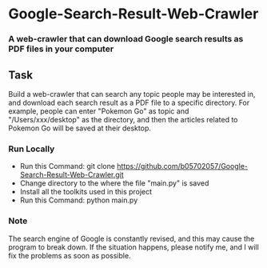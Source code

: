 # Google-Search-Result-Web-Crawler

### A web-crawler that can download Google search results as PDF files in your computer

## Task
Build a web-crawler that can search any topic people may be interested in, and download each search result as a PDF file to a specific directory.
For example, people can enter "Pokemon Go" as topic and "/Users/xxx/desktop" as the directory, and then the articles related to Pokemon Go will be saved at their desktop.

### Run Locally
* Run this Command: git clone https://github.com/b05702057/Google-Search-Result-Web-Crawler.git
* Change directory to the where the file "main.py" is saved
* Install all the toolkits used in this project
* Run this Command: python main.py

### Note
The search engine of Google is constantly revised, and this may cause the program to break down.
If the situation happens, please notify me, and I will fix the problems as soon as possible.
